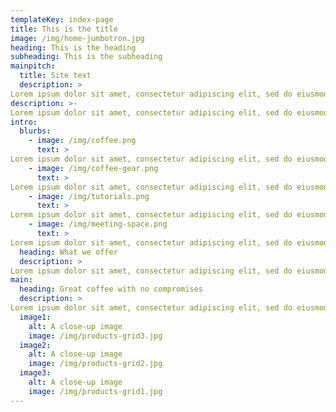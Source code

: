```yaml
---
templateKey: index-page
title: This is the title
image: /img/home-jumbotron.jpg
heading: This is the heading
subheading: This is the subheading
mainpitch:
  title: Site text
  description: >
Lorem ipsum dolor sit amet, consectetur adipiscing elit, sed do eiusmod tempor incididunt ut labore et dolore magna aliqua. Ut enim ad minim veniam, quis nostrud exercitation ullamco laboris nisi ut aliquip ex ea commodo consequat.
description: >-
Lorem ipsum dolor sit amet, consectetur adipiscing elit, sed do eiusmod tempor incididunt ut labore et dolore magna aliqua. Ut enim ad minim veniam, quis nostrud exercitation ullamco laboris nisi ut aliquip ex ea commodo consequat.
intro:
  blurbs:
    - image: /img/coffee.png
      text: >
Lorem ipsum dolor sit amet, consectetur adipiscing elit, sed do eiusmod tempor incididunt ut labore et dolore magna aliqua. Ut enim ad minim veniam, quis nostrud exercitation ullamco laboris nisi ut aliquip ex ea commodo consequat.
    - image: /img/coffee-gear.png
      text: >
Lorem ipsum dolor sit amet, consectetur adipiscing elit, sed do eiusmod tempor incididunt ut labore et dolore magna aliqua. Ut enim ad minim veniam, quis nostrud exercitation ullamco laboris nisi ut aliquip ex ea commodo consequat.
    - image: /img/tutorials.png
      text: >
Lorem ipsum dolor sit amet, consectetur adipiscing elit, sed do eiusmod tempor incididunt ut labore et dolore magna aliqua. Ut enim ad minim veniam, quis nostrud exercitation ullamco laboris nisi ut aliquip ex ea commodo consequat.
    - image: /img/meeting-space.png
      text: >
Lorem ipsum dolor sit amet, consectetur adipiscing elit, sed do eiusmod tempor incididunt ut labore et dolore magna aliqua. Ut enim ad minim veniam, quis nostrud exercitation ullamco laboris nisi ut aliquip ex ea commodo consequat.
  heading: What we offer
  description: >
Lorem ipsum dolor sit amet, consectetur adipiscing elit, sed do eiusmod tempor incididunt ut labore et dolore magna aliqua. Ut enim ad minim veniam, quis nostrud exercitation ullamco laboris nisi ut aliquip ex ea commodo consequat.
main:
  heading: Great coffee with no compromises
  description: >
Lorem ipsum dolor sit amet, consectetur adipiscing elit, sed do eiusmod tempor incididunt ut labore et dolore magna aliqua. Ut enim ad minim veniam, quis nostrud exercitation ullamco laboris nisi ut aliquip ex ea commodo consequat.
  image1:
    alt: A close-up image
    image: /img/products-grid3.jpg
  image2:
    alt: A close-up image
    image: /img/products-grid2.jpg
  image3:
    alt: A close-up image
    image: /img/products-grid1.jpg
---
```

